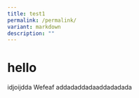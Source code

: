 ```yaml
---
title: test1
permalink: /permalink/
variant: markdown
description: ""
---
```

# hello 
idjoijdda Wefeaf addadaddadaaddadadada